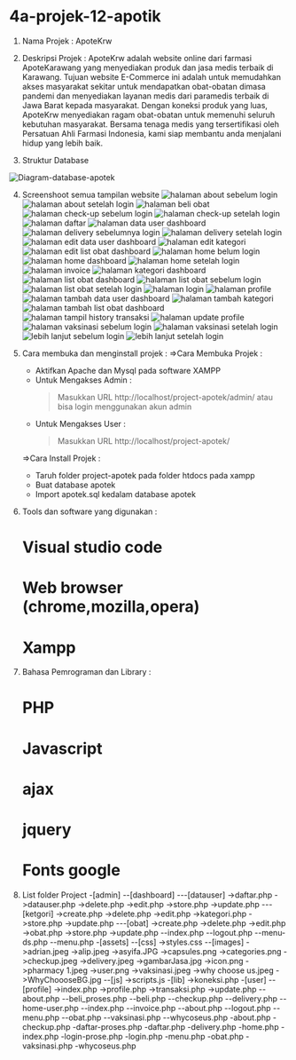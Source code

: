 # 4a-projek-12-apotik

1. Nama Projek		: ApoteKrw

2. Deskripsi Projek	:
ApoteKrw adalah website online dari farmasi ApoteKarawang yang menyediakan produk dan jasa medis terbaik di Karawang. Tujuan website E-Commerce ini adalah untuk memudahkan akses masyarakat sekitar untuk mendapatkan obat-obatan dimasa pandemi dan menyediakan layanan medis dari paramedis terbaik di Jawa Barat kepada masyarakat. Dengan koneksi produk yang luas, ApoteKrw menyediakan ragam obat-obatan untuk memenuhi seluruh kebutuhan masyarakat. Bersama tenaga medis yang tersertifikasi oleh Persatuan Ahli Farmasi Indonesia,  kami siap membantu anda menjalani hidup yang lebih baik.

3. Struktur Database

![Diagram-database-apotek](https://user-images.githubusercontent.com/74490650/167452070-196d9bc5-20de-406f-8fbb-175c135fe75e.png)

4. Screenshoot semua tampilan website
![halaman about sebelum login](https://user-images.githubusercontent.com/74490650/167452160-a33334e9-488c-455b-b9b1-0eedaa82f9fe.PNG)
![halaman about setelah login](https://user-images.githubusercontent.com/74490650/167452170-d89c7c8d-3542-4da3-8d4e-8279858e2f46.PNG)
![halaman beli obat](https://user-images.githubusercontent.com/74490650/167452178-2cb8d02b-437a-47fe-a8e0-de2043c6e082.PNG)
![halaman check-up sebelum login](https://user-images.githubusercontent.com/74490650/167452183-4bc3ced2-a0e9-4923-8c0b-0f8325e938cd.PNG)
![halaman check-up setelah login](https://user-images.githubusercontent.com/74490650/167452198-efe00571-a71f-47c3-8d95-41825bdce17f.PNG)
![halaman daftar](https://user-images.githubusercontent.com/74490650/167452223-4b8707e3-52b2-435d-956e-01c4d7526a81.PNG)
![halaman data user dashboard](https://user-images.githubusercontent.com/74490650/167452227-319c9c54-8fe6-45e2-9b94-a06e28065754.PNG)
![halaman delivery sebelumnya login](https://user-images.githubusercontent.com/74490650/167452232-655510c4-ffcc-4e02-a50d-0f4e173b759c.PNG)
![halaman delivery setelah login](https://user-images.githubusercontent.com/74490650/167452253-4d72cca6-df7e-486d-9d0f-2d9d5480a1f8.PNG)
![halaman edit data user dashboard](https://user-images.githubusercontent.com/74490650/167452274-d5e7f8e0-f108-4ada-825a-5e07533c75a0.PNG)
![halaman edit kategori](https://user-images.githubusercontent.com/74490650/167452277-aa73e0fb-92dd-4709-82d2-b544df9af03c.PNG)
![halaman edit list obat dashboard](https://user-images.githubusercontent.com/74490650/167452282-74b79684-2d1a-4f8c-919c-e87ee6e46562.PNG)
![halaman home belum login](https://user-images.githubusercontent.com/74490650/167452285-3b6a60e0-7104-46c8-8024-cd0ee1a3b832.PNG)
![halaman home dashboard](https://user-images.githubusercontent.com/74490650/167452310-50bb116d-a364-49bd-9b69-e7015ed1b714.PNG)
![halaman home setelah login](https://user-images.githubusercontent.com/74490650/167452331-92ea18f4-cc55-4ca0-9ebd-ba5fe7433270.PNG)
![halaman invoice](https://user-images.githubusercontent.com/74490650/167452344-509d4c97-43b5-4097-a0c0-317a0a434a86.PNG)
![halaman kategori dashboard](https://user-images.githubusercontent.com/74490650/167452346-658b6b44-4a9f-4704-9fb0-ae6dc8edd417.PNG)
![halaman list obat dashboard](https://user-images.githubusercontent.com/74490650/167452348-c37e8433-fb53-40bd-a6cf-ecc393343b49.PNG)
![halaman list obat sebelum login](https://user-images.githubusercontent.com/74490650/167452355-3bfa7c19-0e5c-4e32-b515-26ed165cc557.PNG)
![halaman list obat setelah login](https://user-images.githubusercontent.com/74490650/167452358-e8176c5b-2b0e-4cfb-b4d5-eade1f27f077.PNG)
![halaman login](https://user-images.githubusercontent.com/74490650/167452362-77950185-35a9-4b0e-8be3-984b09db1613.PNG)
![halaman profile](https://user-images.githubusercontent.com/74490650/167452366-0fe76bb8-b7c5-4f62-9a34-b72e5cb4aea2.PNG)
![halaman tambah data user dashboard](https://user-images.githubusercontent.com/74490650/167452370-468cfc87-32ea-414c-b13d-7c5378578130.PNG)
![halaman tambah kategori](https://user-images.githubusercontent.com/74490650/167452371-59f07c39-294c-438f-8cdd-8cf19ff412c6.PNG)
![halaman tambah list obat dashboard](https://user-images.githubusercontent.com/74490650/167452373-9f2eb7d5-1bd1-41f4-b75b-fa5d6ad67106.PNG)
![halaman tampil history transaksi](https://user-images.githubusercontent.com/74490650/167452378-ba51e2bd-ea1b-46cd-9b93-71ee861df4a0.PNG)
![halaman update profile](https://user-images.githubusercontent.com/74490650/167452383-abbec2bd-e3f0-4b49-bae3-c45856a10908.PNG)
![halaman vaksinasi sebelum login](https://user-images.githubusercontent.com/74490650/167452387-dd733647-3a5a-497e-a348-c4c499f59102.PNG)
![halaman vaksinasi setelah login](https://user-images.githubusercontent.com/74490650/167452414-c0ca882b-354b-4be6-b5b5-c8494b4caa4e.PNG)
![lebih lanjut sebelum login](https://user-images.githubusercontent.com/74490650/167452433-7768bcd1-db12-4241-ba4a-2107754fe279.PNG)
![lebih lanjut setelah login](https://user-images.githubusercontent.com/74490650/167452466-bde2080e-5c44-4a8c-b5b0-6dc8668ef738.PNG)

5. Cara membuka dan menginstall projek :
    =>Cara Membuka Projek : 
	- Aktifkan Apache dan Mysql pada software XAMPP
	- Untuk Mengakses Admin :
	  > Masukkan URL http://localhost/project-apotek/admin/
	  > atau bisa login menggunakan akun admin
	- Untuk Mengakses User  :
	  > Masukkan URL http://localhost/project-apotek/

   =>Cara Install Projek : 
	- Taruh folder project-apotek pada folder htdocs pada xampp
	- Buat database apotek
	- Import apotek.sql kedalam database apotek

6. Tools dan software yang digunakan  : 
   # Visual studio code
   # Web browser (chrome,mozilla,opera)
   # Xampp


7. Bahasa Pemrograman dan Library : 
   # PHP
   # Javascript 
   # ajax
   # jquery
   # Fonts google
8. List folder Project
-[admin]
--[dashboard]
---[datauser]
   ->daftar.php
   ->datauser.php
   ->delete.php
   ->edit.php
   ->store.php
   ->update.php
---[ketgori]
   ->create.php
   ->delete.php
   ->edit.php
   ->kategori.php
   ->store.php
   ->update.php
---[obat]
   ->create.php
   ->delete.php
   ->edit.php
   ->obat.php
   ->store.php
   ->update.php
--index.php
--logout.php
--menu-ds.php
--menu.php
-[assets]
--[css]
  ->styles.css
--[images]
  ->adrian.jpeg
  ->alip.jpeg
  ->asyifa.JPG
  ->capsules.png
  ->categories.png
  ->checkup.jpeg
  ->delivery.jpeg
  ->gambarJasa.jpg
  ->icon.png
  ->pharmacy 1.jpeg
  ->user.png
  ->vaksinasi.jpeg
  ->why choose us.jpeg
  ->WhyChoooseBG.jpg
--[js]
  ->scripts.js
-[lib]
 ->koneksi.php
-[user]
--[profile]
  ->index.php
  ->profile.php
  ->transaksi.php
  ->update.php
--about.php
--beli_proses.php
--beli.php
--checkup.php
--delivery.php
--home-user.php
--index.php
--invoice.php
--about.php
--logout.php
--menu.php
--obat.php
--vaksinasi.php
--whycoseus.php
-about.php
-checkup.php
-daftar-proses.php
-daftar.php
-delivery.php
-home.php
-index.php
-login-prose.php
-login.php
-menu.php
-obat.php
-vaksinasi.php
-whycoseus.php
